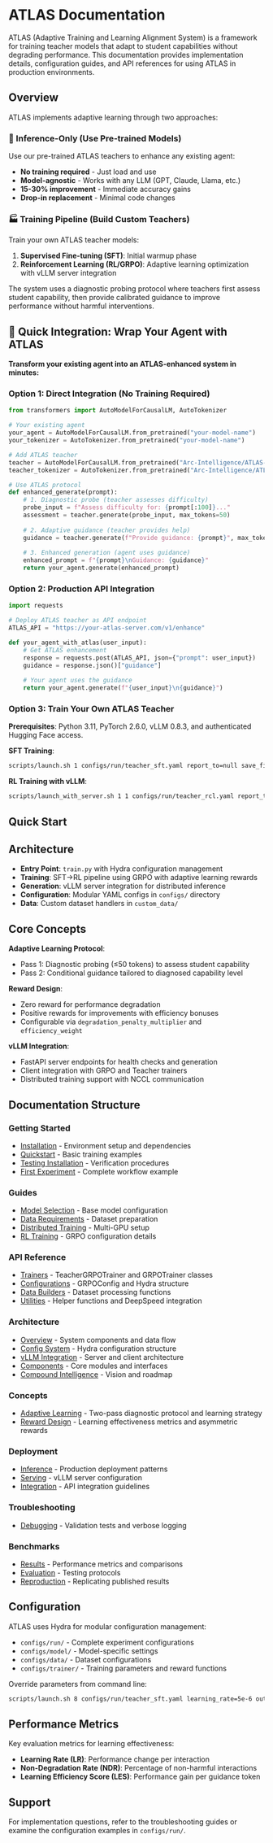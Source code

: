 # ATLAS Documentation

ATLAS (Adaptive Training and Learning Alignment System) is a framework for training teacher models that adapt to student capabilities without degrading performance. This documentation provides implementation details, configuration guides, and API references for using ATLAS in production environments.

## Overview

ATLAS implements adaptive learning through two approaches:

### 🎯 Inference-Only (Use Pre-trained Models)
Use our pre-trained ATLAS teachers to enhance any existing agent:
- **No training required** - Just load and use
- **Model-agnostic** - Works with any LLM (GPT, Claude, Llama, etc.)
- **15-30% improvement** - Immediate accuracy gains
- **Drop-in replacement** - Minimal code changes

### 🏭 Training Pipeline (Build Custom Teachers)
Train your own ATLAS teacher models:
1. **Supervised Fine-tuning (SFT)**: Initial warmup phase
2. **Reinforcement Learning (RL/GRPO)**: Adaptive learning optimization with vLLM server integration

The system uses a diagnostic probing protocol where teachers first assess student capability, then provide calibrated guidance to improve performance without harmful interventions.

## 🚀 Quick Integration: Wrap Your Agent with ATLAS

**Transform your existing agent into an ATLAS-enhanced system in minutes:**

### Option 1: Direct Integration (No Training Required)
```python
from transformers import AutoModelForCausalLM, AutoTokenizer

# Your existing agent
your_agent = AutoModelForCausalLM.from_pretrained("your-model-name")
your_tokenizer = AutoTokenizer.from_pretrained("your-model-name")

# Add ATLAS teacher
teacher = AutoModelForCausalLM.from_pretrained("Arc-Intelligence/ATLAS-8B-Thinking")
teacher_tokenizer = AutoTokenizer.from_pretrained("Arc-Intelligence/ATLAS-8B-Thinking")

# Use ATLAS protocol
def enhanced_generate(prompt):
    # 1. Diagnostic probe (teacher assesses difficulty)
    probe_input = f"Assess difficulty for: {prompt[:100]}..."
    assessment = teacher.generate(probe_input, max_tokens=50)
    
    # 2. Adaptive guidance (teacher provides help)
    guidance = teacher.generate(f"Provide guidance: {prompt}", max_tokens=200)
    
    # 3. Enhanced generation (agent uses guidance)
    enhanced_prompt = f"{prompt}\nGuidance: {guidance}"
    return your_agent.generate(enhanced_prompt)
```

### Option 2: Production API Integration
```python
import requests

# Deploy ATLAS teacher as API endpoint
ATLAS_API = "https://your-atlas-server.com/v1/enhance"

def your_agent_with_atlas(user_input):
    # Get ATLAS enhancement
    response = requests.post(ATLAS_API, json={"prompt": user_input})
    guidance = response.json()["guidance"]
    
    # Your agent uses the guidance
    return your_agent.generate(f"{user_input}\n{guidance}")
```

### Option 3: Train Your Own ATLAS Teacher

**Prerequisites**: Python 3.11, PyTorch 2.6.0, vLLM 0.8.3, and authenticated Hugging Face access.

**SFT Training**:
```bash
scripts/launch.sh 1 configs/run/teacher_sft.yaml report_to=null save_final_model=false num_train_epochs=1
```

**RL Training with vLLM**:
```bash
scripts/launch_with_server.sh 1 1 configs/run/teacher_rcl.yaml report_to=null max_steps=4 eval_steps=1
```

## Quick Start

## Architecture

- **Entry Point**: `train.py` with Hydra configuration management
- **Training**: SFT→RL pipeline using GRPO with adaptive learning rewards
- **Generation**: vLLM server integration for distributed inference
- **Configuration**: Modular YAML configs in `configs/` directory
- **Data**: Custom dataset handlers in `custom_data/`

## Core Concepts

**Adaptive Learning Protocol**:
- Pass 1: Diagnostic probing (≤50 tokens) to assess student capability
- Pass 2: Conditional guidance tailored to diagnosed capability level

**Reward Design**:
- Zero reward for performance degradation
- Positive rewards for improvements with efficiency bonuses
- Configurable via `degradation_penalty_multiplier` and `efficiency_weight`

**vLLM Integration**:
- FastAPI server endpoints for health checks and generation
- Client integration with GRPO and Teacher trainers
- Distributed training support with NCCL communication

## Documentation Structure

### Getting Started
- [Installation](getting-started/installation.md) - Environment setup and dependencies
- [Quickstart](getting-started/quickstart.md) - Basic training examples
- [Testing Installation](getting-started/testing-installation.md) - Verification procedures
- [First Experiment](getting-started/first-experiment.md) - Complete workflow example

### Guides  
- [Model Selection](guides/model-selection.md) - Base model configuration
- [Data Requirements](guides/data-requirements.md) - Dataset preparation
- [Distributed Training](guides/distributed-training.md) - Multi-GPU setup
- [RL Training](guides/rl-training.md) - GRPO configuration details

### API Reference
- [Trainers](api-reference/trainers.md) - TeacherGRPOTrainer and GRPOTrainer classes
- [Configurations](api-reference/configs.md) - GRPOConfig and Hydra structure
- [Data Builders](api-reference/data-builders.md) - Dataset processing functions
- [Utilities](api-reference/utils.md) - Helper functions and DeepSpeed integration

### Architecture
- [Overview](architecture/overview.md) - System components and data flow
- [Config System](architecture/config-system.md) - Hydra configuration structure
- [vLLM Integration](architecture/vllm-integration.md) - Server and client architecture
- [Components](architecture/components.md) - Core modules and interfaces
- [Compound Intelligence](architecture/compound-intelligence.md) - Vision and roadmap

### Concepts
- [Adaptive Learning](concepts/adaptive-learning.md) - Two-pass diagnostic protocol and learning strategy
- [Reward Design](concepts/reward-design.md) - Learning effectiveness metrics and asymmetric rewards

### Deployment
- [Inference](deployment/inference.md) - Production deployment patterns
- [Serving](deployment/serving.md) - vLLM server configuration
- [Integration](deployment/integration.md) - API integration guidelines

### Troubleshooting
- [Debugging](troubleshooting/debugging.md) - Validation tests and verbose logging

### Benchmarks
- [Results](benchmarks/results.md) - Performance metrics and comparisons
- [Evaluation](benchmarks/evaluation.md) - Testing protocols
- [Reproduction](benchmarks/reproduction.md) - Replicating published results

## Configuration

ATLAS uses Hydra for modular configuration management:

- `configs/run/` - Complete experiment configurations
- `configs/model/` - Model-specific settings  
- `configs/data/` - Dataset configurations
- `configs/trainer/` - Training parameters and reward functions

Override parameters from command line:
```bash
scripts/launch.sh 8 configs/run/teacher_sft.yaml learning_rate=5e-6 output_dir=custom/path
```

## Performance Metrics

Key evaluation metrics for learning effectiveness:
- **Learning Rate (LR)**: Performance change per interaction
- **Non-Degradation Rate (NDR)**: Percentage of non-harmful interactions
- **Learning Efficiency Score (LES)**: Performance gain per guidance token

## Support

For implementation questions, refer to the troubleshooting guides or examine the configuration examples in `configs/run/`.